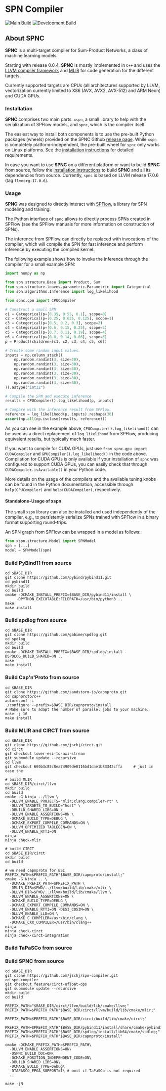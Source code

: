 # SPN Compiler #

[![Main Build](https://github.com/esa-tu-darmstadt/spn-compiler/actions/workflows/release-build-linux.yml/badge.svg)](https://github.com/esa-tu-darmstadt/spn-compiler/actions/workflows/release-build-linux.yml)
[![Development Build](https://github.com/esa-tu-darmstadt/spn-compiler/actions/workflows/weekly-build-linux.yml/badge.svg)](https://github.com/esa-tu-darmstadt/spn-compiler/actions/workflows/weekly-build-linux.yml)

## About SPNC ##

**SPNC** is a multi-target compiler for Sum-Product Networks, a class of machine learning models.

Starting with release 0.0.4, **SPNC** is mostly implemented in `C++` and uses
the [LLVM compiler framework](https://llvm.org/)
and [MLIR](https://mlir.llvm.org) for code generation for the different targets.

Currently supported targets are CPUs (all architectures supported by LLVM, vectorization currently limited to X86 (AVX,
AVX2, AVX-512) and ARM Neon) and CUDA GPUs.


### Installation ###

**SPNC** comprises two main parts: `xspn`, a small library to help with the serialization of SPFlow models, and `spnc`,
which is the compiler itself.

The easiest way to install both components is to use the pre-built Python packages (wheels) provided on the SPNC
Github [release page](https://github.com/esa-tu-darmstadt/spn-compiler/releases). While `xspn` is completely
platform-independent, the pre-built wheel for `spnc` only works on Linux platforms. See
the [installation instructions](https://github.com/esa-tu-darmstadt/spn-compiler/wiki/Installation-Manual) for detailed
requirements.

In case you want to use **SPNC** on a different platform or want to build **SPNC** from source, follow
the [installation instructions](https://github.com/esa-tu-darmstadt/spn-compiler/wiki/Installation-Manual) to build
**SPNC** and all its dependencies from source. Currently, `spnc` is based on LLVM release 17.0.6 (tag `llvmorg-17.0.6`).

### Usage ###

**SPNC** was designed to directly interact with [SPFlow](https://spflow.github.io/SPFlow/), 
a library for SPN modeling and training. 

The Python interface of `spnc` allows to directly process SPNs created in SPFlow 
(see the SPFlow manuals for more information on construction of SPNs).

The inference from SPFlow can directly be replaced with invocations of the compiler, which will 
compile the SPN for fast inference and perform inference by executing the compiled kernel. 

The following example shows how to invoke the inference through the compiler for a small example SPN:

```python
import numpy as np

from spn.structure.Base import Product, Sum
from spn.structure.leaves.parametric.Parametric import Categorical
from spn.algorithms.Inference import log_likelihood

from spnc.cpu import CPUCompiler

# Construct a small SPN
c1 = Categorical(p=[0.35, 0.55, 0.1], scope=0)
c2 = Categorical(p=[0.25, 0.625, 0.125], scope=1)
c3 = Categorical(p=[0.5, 0.2, 0.3], scope=2)
c4 = Categorical(p=[0.6, 0.15, 0.25], scope=3)
c5 = Categorical(p=[0.7, 0.11, 0.19], scope=4)
c6 = Categorical(p=[0.8, 0.14, 0.06], scope=5)
p = Product(children=[c1, c2, c3, c4, c5, c6])

# Create some random input values.
inputs = np.column_stack((
    np.random.randint(3, size=30),
    np.random.randint(3, size=30),
    np.random.randint(3, size=30),
    np.random.randint(3, size=30),
    np.random.randint(3, size=30),
    np.random.randint(3, size=30),
)).astype("int32")

# Compile the SPN and execute inference
results = CPUCompiler().log_likelihood(p, inputs)

# Compare with the inference result from SPFlow.
reference = log_likelihood(p, inputs).reshape(30)
assert(np.all(np.isclose(results, reference)))
```

As you can see in the example above, `CPUCompiler().log_likelihood()` can be used as a direct 
replacement of `log_likelihood` from SPFlow, producing equivalent results, but typically much faster.

If you want to compile for CUDA GPUs, just use `from spnc.gpu import CUDACompiler` and 
`GPUCompiler().log_likelihood()` in the code above. Compilation for CUDA GPUs is only available if 
your installation of `spnc` was configured to support CUDA GPUs, you can easily check that through 
`CUDACompiler.isAvailable()` in your Python code.

More details on the usage of the compilers and the available tuning knobs can be found in the 
Python documentation, accessible through `help(CPUCompiler)` and `help(CUDACompiler)`, respectively.

#### Standalone-Usage of xspn ####

The small `xspn` library can also be installed and used independently of the compiler, e.g.,
to persistently serialize SPNs trained with SPFlow in a binary format supporting round-trips.

An SPN graph from SPFlow can be wrapped in a model as follows:

```python
from xspn.structure.Model import SPNModel
spn = [...]
model = SPNModel(spn)
```

### Build PyBind11 from source

```
cd $BASE_DIR
git clone https://github.com/pybind/pybind11.git
cd pybind11
mkdir build
cd build
cmake -DCMAKE_INSTALL_PREFIX=$BASE_DIR/pybind11/install \
     -DPYTHON_EXECUTABLE:FILEPATH=/usr/bin/python3 ..
make
make install
```

### Build spdlog from source

```
cd $BASE_DIR
git clone https://github.com/gabime/spdlog.git
cd spdlog
mkdir build
cd build
cmake -DCMAKE_INSTALL_PREFIX=$BASE_DIR/spdlog/install -DSPDLOG_BUILD_SHARED=ON ..
make
make install
```

### Build Cap'n'Proto from source

```
cd $BASE_DIR
git clone https://github.com/sandstorm-io/capnproto.git
cd capnproto/c++
autoreconf -i
./configure --prefix=$BASE_DIR/capnproto/install
# Make sure to adapt the number of parallel jobs to your machine.
make -j 16
make install
```

### Build MLIR and CIRCT from source

```
cd $BASE_DIR
git clone https://github.com/jschj/circt.git
cd circt
git checkout lower-esi-to-axi-stream
git submodule update --recursive
cd llvm
git checkout 660b3c85c8ea74909de0116bd1dae1b83342cffa     # just in case the

# build MLIR
cd $BASE_DIR/circt/llvm
mkdir build
cd build
cmake -G Ninja ../llvm \
  -DLLVM_ENABLE_PROJECTS="mlir;clang;compiler-rt" \
  -DLLVM_TARGETS_TO_BUILD="host" \
  -DBUILD_SHARED_LIBS=ON \
  -DLLVM_ENABLE_ASSERTIONS=ON \
  -DCMAKE_BUILD_TYPE=DEBUG \
  -DCMAKE_EXPORT_COMPILE_COMMANDS=ON \
  -DLLVM_OPTIMIZED_TABLEGEN=ON \
  -DLLVM_ENABLE_RTTI=ON 
ninja
ninja check-mlir

# build CIRCT
cd $BASE_DIR/circt
mkdir build
cd build

# we need capnproto for ESI
PREFIX_PATH=$PREFIX_PATH"$BASE_DIR/capnproto/install;"
cmake -G Ninja .. \
  -DCMAKE_PREFIX_PATH=$PREFIX_PATH \
  -DMLIR_DIR=$PWD/../llvm/build/lib/cmake/mlir \
  -DLLVM_DIR=$PWD/../llvm/build/lib/cmake/llvm \
  -DLLVM_ENABLE_ASSERTIONS=ON \
  -DCMAKE_BUILD_TYPE=DEBUG \
  -DCMAKE_EXPORT_COMPILE_COMMANDS=ON \
  -DLLVM_ENABLE_RTTI=ON -DESI_COSIM=ON \
  -DLLVM_ENABLE_LLD=ON \
  -DCMAKE_C_COMPILER=/usr/bin/clang \
  -DCMAKE_CXX_COMPILER=/usr/bin/clang++
ninja
ninja check-circt
ninja check-circt-integration
```

### Build TaPaSCo from source



### Build SPNC from source

```
cd $BASE_DIR
git clone https://github.com/jschj/spn-compiler.git
cd spn-compiler
git checkout feature/circt-ufloat-ops
git submodule update --recursive
mkdir build
cd build

PREFIX_PATH="$BASE_DIR/circt/llvm/build/lib/cmake/llvm;"
PREFIX_PATH=$PREFIX_PATH"$BASE_DIR/circt/llvm/build/lib/cmake/mlir;"

PREFIX_PATH=$PREFIX_PATH"$BASE_DIR/circt/build/lib/cmake/circt;"

PREFIX_PATH=$PREFIX_PATH"$BASE_DIR/pybind11/install/share/cmake/pybind11;"
PREFIX_PATH=$PREFIX_PATH"$BASE_DIR/spdlog/install/lib64/cmake/spdlog;"
PREFIX_PATH=$PREFIX_PATH"$BASE_DIR/capnproto/install"

cmake -DCMAKE_PREFIX_PATH=$PREFIX_PATH\
  -DLLVM_ENABLE_ASSERTIONS=ON\
  -DSPNC_BUILD_DOC=ON\
  -DCMAKE_POSITION_INDEPENDENT_CODE=ON\
  -DBUILD_SHARED_LIBS=ON\
  -DCMAKE_BUILD_TYPE=Debug\
  -DTAPASCO_FPGA_SUPPORT=1\ # omit if TaPaSCo is not required
  ..

make -jN
```